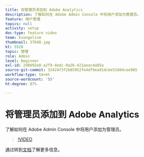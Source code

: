 ```yaml
---
title: 将管理员添加到 Adobe Analytics
description: 了解如何在 Adobe Admin Console 中将用户添加为管理员。
feature: 用户管理
topics: null
activity: setup
doc-type: feature video
team: Evangelism
thumbnail: 37648.jpg
kt: 5520
topic: 管理
role: Admin
level: Beginner
exl-id: 2d8692e0-a2f9-4edc-9a26-421aeac4a85a
source-git-commit: 32424f3f2b05952fe4df9ea91dcbe51684cee905
workflow-type: tm+mt
source-wordcount: '55'
ht-degree: 87%

---
```


# 将管理员添加到 Adobe Analytics

了解如何在 Adobe Admin Console 中将用户添加为管理员。

>[!VIDEO](https://video.tv.adobe.com/v/37648/?quality=12&learn=on)

通过转到[文档](https://helpx.adobe.com/cn/enterprise/using/admin-console.html)了解更多信息。
